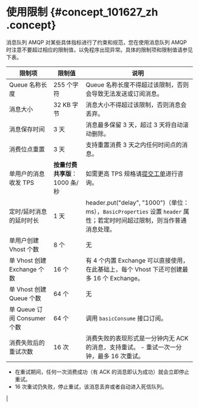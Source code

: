 # 使用限制 {#concept_101627_zh .concept}

消息队列 AMQP 对某些具体指标进行了约束和规范，您在使用消息队列 AMQP 时注意不要超过相应的限制值，以免程序出现异常。具体的限制项和限制值请参见下表。

|限制项|限制值|说明|
|---|---|--|
|Queue 名称长度|255 个字符|Queue 名称长度不得超过该限制，否则会导致无法发送或订阅消息。|
|消息大小|32 KB 字节|消息大小不得超过该限制，否则消息会丢弃。|
|消息保存时间|3 天|消息最多保留 3 天，超过 3 天将自动滚动删除。|
|消费位点重置|3 天|支持重置消费 3 天之内任何时间点的消息。|
|单用户的消息收发 TPS|**按量付费共享版**：1000 条/秒|如需更高 TPS 规格请[提交工单](https://selfservice.console.aliyun.com/ticket/category/ons/recommend/544)进行咨询。|
|定时/延时消息的延时时长|1 天|header.put\("delay", "1000"\)（单位：ms），`BasicProperties` 设置 `header` 属性；若定时时间超过限制，则当作普通消息处理。|
|单用户创建 Vhost 个数|8 个|无|
|单 Vhost 创建 Exchange 个数|16 个|有 4 个内置 Exchange 可以直接使用，在此基础上，每个 Vhost 下还可创建最多 16 个 Exchange。|
|单 Vhost 创建 Queue 个数|64 个|无|
|单 Queue 订阅 Consumer 个数|64 个|调用 `basicConsume` 接口订阅。|
|消费失败后的重试次数|16 次|消费失败的表现形式是一分钟内无 ACK 的消息，支持重试。 -   重试一次一分钟，最多 16 次重试。
-   在重试期间，任何一次消费成功（有 ACK 的消息即认为成功）就会立即停止重试。
-   16 次重试仍失败，停止重试，该消息丢弃或者自动进入死信队列。

 |


